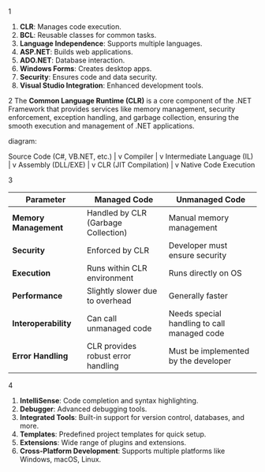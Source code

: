 1
1. **CLR**: Manages code execution.
2. **BCL**: Reusable classes for common tasks.
3. **Language Independence**: Supports multiple languages.
4. **ASP.NET**: Builds web applications.
5. **ADO.NET**: Database interaction.
6. **Windows Forms**: Creates desktop apps.
7. **Security**: Ensures code and data security.
8. **Visual Studio Integration**: Enhanced development tools.

2
The **Common Language Runtime (CLR)** is a core component of the .NET Framework that provides services like memory management, security enforcement, exception handling, and garbage collection, ensuring the smooth execution and management of .NET applications.

diagram:

Source Code (C#, VB.NET, etc.)
        |
        v
    Compiler
        |
        v
  Intermediate Language (IL)
        |
        v
      Assembly (DLL/EXE)
        |
        v
    CLR (JIT Compilation)
        |
        v
  Native Code Execution

3


| Parameter           | Managed Code                         | Unmanaged Code                     |
|---------------------|--------------------------------------|------------------------------------|
| **Memory Management** | Handled by CLR (Garbage Collection) | Manual memory management          |
| **Security**        | Enforced by CLR                      | Developer must ensure security     |
| **Execution**       | Runs within CLR environment          | Runs directly on OS                |
| **Performance**     | Slightly slower due to overhead      | Generally faster                   |
| **Interoperability**| Can call unmanaged code              | Needs special handling to call managed code |
| **Error Handling**  | CLR provides robust error handling   | Must be implemented by the developer |

4
1. **IntelliSense**: Code completion and syntax highlighting.
2. **Debugger**: Advanced debugging tools.
3. **Integrated Tools**: Built-in support for version control, databases, and more.
4. **Templates**: Predefined project templates for quick setup.
5. **Extensions**: Wide range of plugins and extensions.
6. **Cross-Platform Development**: Supports multiple platforms like Windows, macOS, Linux.
